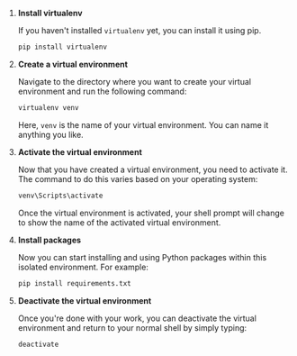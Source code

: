 1. **Install virtualenv**

    If you haven't installed `virtualenv` yet, you can install it using pip.

    ```bash
    pip install virtualenv
    ```

2. **Create a virtual environment**

    Navigate to the directory where you want to create your virtual environment and run the following command:

    ```bash
    virtualenv venv
    ```

    Here, `venv` is the name of your virtual environment. You can name it anything you like.

3. **Activate the virtual environment**

    Now that you have created a virtual environment, you need to activate it. The command to do this varies based on your operating system:

      ```bash
      venv\Scripts\activate
      ```

    Once the virtual environment is activated, your shell prompt will change to show the name of the activated virtual environment.

4. **Install packages**

    Now you can start installing and using Python packages within this isolated environment. For example:

    ```bash
    pip install requirements.txt
    ```

5. **Deactivate the virtual environment**

    Once you're done with your work, you can deactivate the virtual environment and return to your normal shell by simply typing:

    ```bash
    deactivate
    ```